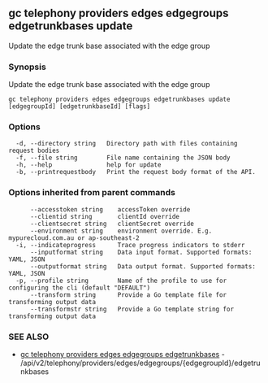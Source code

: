 ## gc telephony providers edges edgegroups edgetrunkbases update

Update the edge trunk base associated with the edge group

### Synopsis

Update the edge trunk base associated with the edge group

```
gc telephony providers edges edgegroups edgetrunkbases update [edgegroupId] [edgetrunkbaseId] [flags]
```

### Options

```
  -d, --directory string   Directory path with files containing request bodies
  -f, --file string        File name containing the JSON body
  -h, --help               help for update
  -b, --printrequestbody   Print the request body format of the API.
```

### Options inherited from parent commands

```
      --accesstoken string    accessToken override
      --clientid string       clientId override
      --clientsecret string   clientSecret override
      --environment string    environment override. E.g. mypurecloud.com.au or ap-southeast-2
  -i, --indicateprogress      Trace progress indicators to stderr
      --inputformat string    Data input format. Supported formats: YAML, JSON
      --outputformat string   Data output format. Supported formats: YAML, JSON
  -p, --profile string        Name of the profile to use for configuring the cli (default "DEFAULT")
      --transform string      Provide a Go template file for transforming output data
      --transformstr string   Provide a Go template string for transforming output data
```

### SEE ALSO

* [gc telephony providers edges edgegroups edgetrunkbases](gc_telephony_providers_edges_edgegroups_edgetrunkbases.html)	 - /api/v2/telephony/providers/edges/edgegroups/{edgegroupId}/edgetrunkbases


